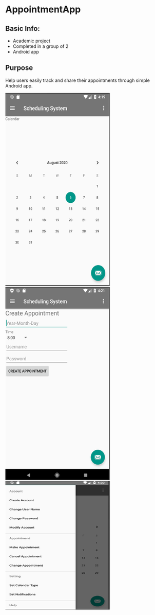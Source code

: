 # AppointmentApp

## Basic Info:
* Academic project
* Completed in a group of 2
* Android app

## Purpose
Help users easily track and share their appointments through simple Android app.

<img src="https://github.com/obvios/AppointmentApp/blob/master/Home.png" width="325" height="600" />
<img src="https://github.com/obvios/AppointmentApp/blob/master/Create%20Appointment.png" width="325" height="600" />
<img src="https://github.com/obvios/AppointmentApp/blob/master/Menu.png" width="325" height="400" />
